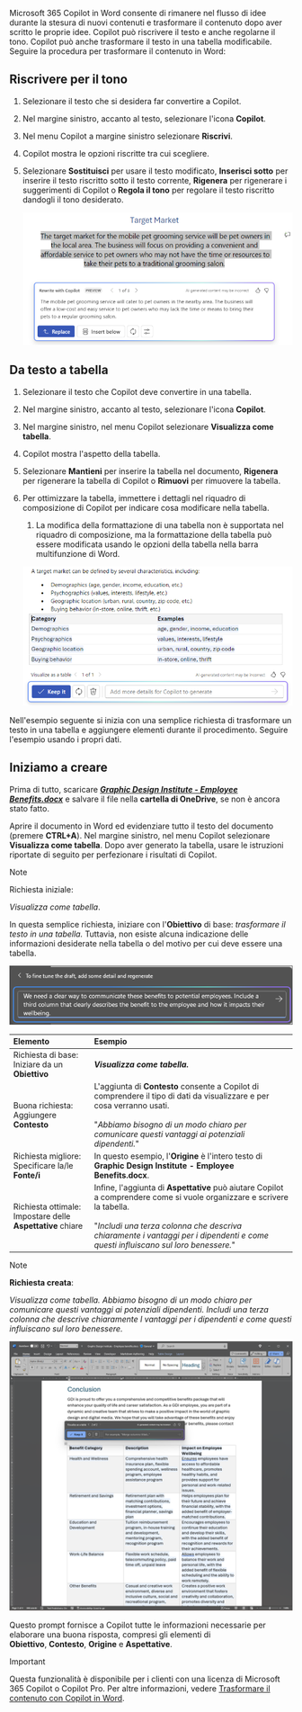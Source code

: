 
Microsoft 365 Copilot in Word consente di rimanere nel flusso di idee durante la stesura di nuovi contenuti e trasformare il contenuto dopo aver scritto le proprie idee. Copilot può riscrivere il testo e anche regolarne il tono. Copilot può anche trasformare il testo in una tabella modificabile. Seguire la procedura per trasformare il contenuto in Word:

## Riscrivere per il tono

1. Selezionare il testo che si desidera far convertire a Copilot.

1. Nel margine sinistro, accanto al testo, selezionare l'icona **Copilot**.

1. Nel menu Copilot a margine sinistro selezionare **Riscrivi**.

1. Copilot mostra le opzioni riscritte tra cui scegliere.

1. Selezionare **Sostituisci** per usare il testo modificato, **Inserisci sotto** per inserire il testo riscritto sotto il testo corrente, **Rigenera** per rigenerare i suggerimenti di Copilot o **Regola il tono** per regolare il testo riscritto dandogli il tono desiderato.

    ![Screenshot di Copilot in Word con suggerimenti e opzioni di riscrittura del testo.](../media/copilot-rewrite-word.png)

## Da testo a tabella

1. Selezionare il testo che Copilot deve convertire in una tabella.

1. Nel margine sinistro, accanto al testo, selezionare l'icona **Copilot**.

1. Nel margine sinistro, nel menu Copilot selezionare **Visualizza come tabella**.

1. Copilot mostra l'aspetto della tabella.

1. Selezionare **Mantieni** per inserire la tabella nel documento, **Rigenera** per rigenerare la tabella di Copilot o **Rimuovi** per rimuovere la tabella.

1. Per ottimizzare la tabella, immettere i dettagli nel riquadro di composizione di Copilot per indicare cosa modificare nella tabella.

    1. La modifica della formattazione di una tabella non è supportata nel riquadro di composizione, ma la formattazione della tabella può essere modificata usando le opzioni della tabella nella barra multifunzione di Word.

    ![Screenshot di Copilot in Word che mostra la funzionalità di conversione del testo in tabella.](../media/copilot-visualize-table-word.png)

Nell'esempio seguente si inizia con una semplice richiesta di trasformare un testo in una tabella e aggiungere elementi durante il procedimento. Seguire l'esempio usando i propri dati.

## Iniziamo a creare

Prima di tutto, scaricare **_[Graphic Design Institute - Employee Benefits.docx](https://go.microsoft.com/fwlink/?linkid=2268825)_** e salvare il file nella **cartella di OneDrive**, se non è ancora stato fatto.

Aprire il documento in Word ed evidenziare tutto il testo del documento (premere **CTRL+A**). Nel margine sinistro, nel menu Copilot selezionare **Visualizza come tabella**. Dopo aver generato la tabella, usare le istruzioni riportate di seguito per perfezionare i risultati di Copilot.

> [!NOTE]
> Richiesta iniziale:
>
> _Visualizza come tabella_.

In questa semplice richiesta, iniziare con l'**Obiettivo** di base: _trasformare il testo in una tabella._ Tuttavia, non esiste alcuna indicazione delle informazioni desiderate nella tabella o del motivo per cui deve essere una tabella.

[![Screenshot di Copilot in Word che consente di trasformare il testo in una tabella.](../media/copilot-visualize-table-word-example.png)](../media/copilot-visualize-table-word-example.png#lightbox)

| Elemento | Esempio |
| :------ | :------- |
| Richiesta di base: <br>Iniziare da un **Obiettivo** | **_Visualizza come tabella._** |
| Buona richiesta: <br>Aggiungere **Contesto** | L'aggiunta di **Contesto** consente a Copilot di comprendere il tipo di dati da visualizzare e per cosa verranno usati.<br><br>"_Abbiamo bisogno di un modo chiaro per comunicare questi vantaggi ai potenziali dipendenti._" |
| Richiesta migliore: <br>Specificare la/le **Fonte/i** | In questo esempio, l'**Origine** è l'intero testo di **Graphic Design Institute - Employee Benefits.docx**. |
| Richiesta ottimale: <br>Impostare delle **Aspettative** chiare | Infine, l'aggiunta di **Aspettative** può aiutare Copilot a comprendere come si vuole organizzare e scrivere la tabella.<br><br>"_Includi una terza colonna che descriva chiaramente i vantaggi per i dipendenti e come questi influiscano sul loro benessere._" |

> [!NOTE]
> **Richiesta creata**:
>
> _Visualizza come tabella. Abbiamo bisogno di un modo chiaro per comunicare questi vantaggi ai potenziali dipendenti. Includi una terza colonna che descrive chiaramente l vantaggi per i dipendenti e come questi influiscano sul loro benessere._

[![Screenshot dei risultati della richiesta creata rispetto al documento di esempio usando Copilot in Word.](../media/copilot-visualize-table-word-results.png)](../media/copilot-visualize-table-word-results.png#lightbox)

Questo prompt fornisce a Copilot tutte le informazioni necessarie per elaborare una buona risposta, compresi gli elementi di **Obiettivo**, **Contesto**, **Origine** e **Aspettative**.

> [!Important]
> Questa funzionalità è disponibile per i clienti con una licenza di Microsoft 365 Copilot o Copilot Pro. Per altre informazioni, vedere [Trasformare il contenuto con Copilot in Word](https://support.microsoft.com/office/transform-your-content-with-copilot-in-word-923d9763-f896-4da7-8a3f-5b12c3bfc475).